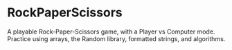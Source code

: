 # RockPaperScissors
A playable Rock-Paper-Scissors game, with a Player vs Computer mode. Practice using arrays, the Random library, formatted strings, and algorithms.
